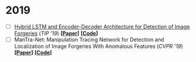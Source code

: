 # 2019

* [ ] [Hybrid LSTM and Encoder-Decoder Architecture for Detection of Image Forgeries](hled.md) (_TIP '19_) **\[**[**Paper**](https://arxiv.org/abs/1903.02495)**]** **\[**[**Code**](https://github.com/jawadbappy/forgery\_localization\_HLED)**]**
* [ ] ManTra-Net: Manipulation Tracing Network for Detection and Localization of Image Forgeries With Anomalous Features (_CVPR '19_) **\[**[**Paper**](https://ieeexplore.ieee.org/document/8953774)**]** **\[**[**Code**](https://github.com/ISICV/ManTraNet)**]**